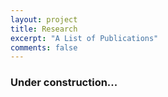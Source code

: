 ```yaml
---
layout: project
title: Research
excerpt: "A List of Publications"
comments: false
---
```

### Under construction...
